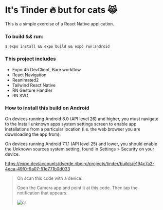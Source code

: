 # It's Tinder 🔥 but for cats 😹

This is a simple exercise of a React Native application.

### To **build** _&&_  **run**:
```shell
$ expo install && expo build && expo run:android
```

### This project includes
- Expo 45 DevClient, Bare workflow
- React Navigation
- Reanimated2
- Tailwind React Native
- RN Gesture Handler
- RN SVG

### How to install this build on Android

On devices running Android 8.0 (API level 26) and higher, you must navigate to the Install unknown apps system settings screen to enable app installations from a particular location (i.e. the web browser you are downloading the app from).

On devices running Android 7.1.1 (API level 25) and lower, you should enable the Unknown sources system setting, found in Settings > Security on your device.

https://expo.dev/accounts/dverde.ribeiro/projects/tinder/builds/e194c7a2-4eca-49f0-9a07-51e771b0d033

>On scan this code with a device:
> 
>Open the Camera app and point it at this code.
>Then tap the notification that appears.
>
> ![qr](https://user-images.githubusercontent.com/1839750/179365079-e0a58dd8-e8e2-45f8-ae7b-e49a58c15926.png)

